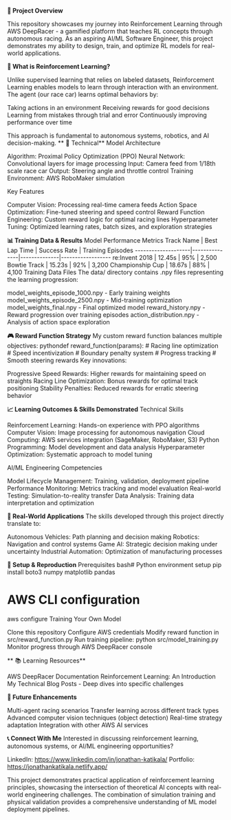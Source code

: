 **🎯 Project Overview**

This repository showcases my journey into Reinforcement Learning through AWS DeepRacer - a gamified platform that teaches RL concepts through autonomous racing. As an aspiring AI/ML Software Engineer, this project demonstrates my ability to design, train, and optimize RL models for real-world applications.

**🧠 What is Reinforcement Learning?**

Unlike supervised learning that relies on labeled datasets, Reinforcement Learning enables models to learn through interaction with an environment. The agent (our race car) learns optimal behaviors by:

Taking actions in an environment
Receiving rewards for good decisions
Learning from mistakes through trial and error
Continuously improving performance over time

This approach is fundamental to autonomous systems, robotics, and AI decision-making.
** 🏁 Technical**
Model Architecture

Algorithm: Proximal Policy Optimization (PPO)
Neural Network: Convolutional layers for image processing
Input: Camera feed from 1/18th scale race car
Output: Steering angle and throttle control
Training Environment: AWS RoboMaker simulation

Key Features

Computer Vision: Processing real-time camera feeds
Action Space Optimization: Fine-tuned steering and speed control
Reward Function Engineering: Custom reward logic for optimal racing lines
Hyperparameter Tuning: Optimized learning rates, batch sizes, and exploration strategies

**📊 Training Data & Results**
Model Performance Metrics
Track Name          | Best Lap Time | Success Rate | Training Episodes
--------------------|---------------|--------------|------------------
re:Invent 2018      | 12.45s       | 95%          | 2,500
Bowtie Track        | 15.23s       | 92%          | 3,200
Championship Cup    | 18.67s       | 88%          | 4,100
Training Data Files
The data/ directory contains .npy files representing the learning progression:

model_weights_episode_1000.npy - Early training weights
model_weights_episode_2500.npy - Mid-training optimization
model_weights_final.npy - Final optimized model
reward_history.npy - Reward progression over training episodes
action_distribution.npy - Analysis of action space exploration

**🎮 Reward Function Strategy**
My custom reward function balances multiple objectives:
pythondef reward_function(params):
    # Racing line optimization
    # Speed incentivization
    # Boundary penalty system
    # Progress tracking
    # Smooth steering rewards
Key innovations:

Progressive Speed Rewards: Higher rewards for maintaining speed on straights
Racing Line Optimization: Bonus rewards for optimal track positioning
Stability Penalties: Reduced rewards for erratic steering behavior

**📈 Learning Outcomes & Skills Demonstrated**
Technical Skills

Reinforcement Learning: Hands-on experience with PPO algorithms
Computer Vision: Image processing for autonomous navigation
Cloud Computing: AWS services integration (SageMaker, RoboMaker, S3)
Python Programming: Model development and data analysis
Hyperparameter Optimization: Systematic approach to model tuning

AI/ML Engineering Competencies

Model Lifecycle Management: Training, validation, deployment pipeline
Performance Monitoring: Metrics tracking and model evaluation
Real-world Testing: Simulation-to-reality transfer
Data Analysis: Training data interpretation and optimization

**🚀 Real-World Applications**
The skills developed through this project directly translate to:

Autonomous Vehicles: Path planning and decision making
Robotics: Navigation and control systems
Game AI: Strategic decision making under uncertainty
Industrial Automation: Optimization of manufacturing processes


**🔧 Setup & Reproduction**
Prerequisites
bash# Python environment setup
pip install boto3 numpy matplotlib pandas

# AWS CLI configuration
aws configure
Training Your Own Model

Clone this repository
Configure AWS credentials
Modify reward function in src/reward_function.py
Run training pipeline: python src/model_training.py
Monitor progress through AWS DeepRacer console

** 📚 Learning Resources**

AWS DeepRacer Documentation
Reinforcement Learning: An Introduction
My Technical Blog Posts - Deep dives into specific challenges

**🎯 Future Enhancements**

 Multi-agent racing scenarios
 Transfer learning across different track types
 Advanced computer vision techniques (object detection)
 Real-time strategy adaptation
 Integration with other AWS AI services

**📞 Connect With Me**
Interested in discussing reinforcement learning, autonomous systems, or AI/ML engineering opportunities?

LinkedIn: https://www.linkedin.com/in/jonathan-katikala/
Portfolio: https://jonathankatikala.netlify.app/


This project demonstrates practical application of reinforcement learning principles, showcasing the intersection of theoretical AI concepts with real-world engineering challenges. The combination of simulation training and physical validation provides a comprehensive understanding of ML model deployment pipelines.
